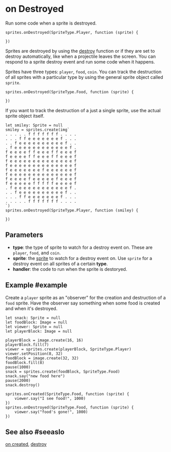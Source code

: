 # on Destroyed

Run some code when a sprite is destroyed.


```sig
sprites.onDestroyed(SpriteType.Player, function (sprite) {

})
```

Sprites are destroyed by using the [destroy](/reference/sprites/sprite/destroy) function or if they are set to destroy automatically, like when a projectile leaves the screen. You can respond to a sprite destroy event and run some code when it happens.

Sprites have three types: ``player``, ``food``, ``coin``. You can track the destruction of all sprites with a particular type by using the general sprite object called ``sprite``.

```block
sprites.onDestroyed(SpriteType.Food, function (sprite) {

})
```

If you want to track the destruction of a just a single sprite, use the actual sprite object itself.

```block
let smiley: Sprite = null
smiley = sprites.create(img`
. . . . . f f f f f f f . . . . 
. . . f f e e e e e e e f . . . 
. . f e e e e e e e e e e f . . 
. f e e e e e e e e e e e e f . 
f e e e e f f e e e f f e e e f 
f e e e e f f e e e f f e e e f 
f e e e e e e e e e e e e e e f 
f e e e e e e e e e e e e e e f 
f e e e e e e e f e e e e e e f 
f e e e e e e e e e e e e e e f 
f e e e e f e e e e e f e e e f 
f e e e e e f f f f f e e e e f 
. f e e e e e e e e e e e e f . 
. . f e e e e e e e e e e f . . 
. . . f f e e e e e e e f . . . 
. . . . . f f f f f f f . . . . 
`)
sprites.onDestroyed(SpriteType.Player, function (smiley) {

})
```

## Parameters

* **type**: the type of sprite to watch for a destroy event on. These are ``player``, ``food``, and ``coin``.
* **sprite**: the [sprite](/types/sprite) to watch for a destroy event on. Use ``sprite`` for a destroy event on all sprites of a certain **type**.
* **handler**: the code to run when the sprite is destoryed.

## Example #example

Create a ``player`` sprite as an "observer" for the creation and destruction of a ``food`` sprite. Have the observer say something when some food is created and when it's destroyed.

```blocks
let snack: Sprite = null
let foodBlock: Image = null
let viewer: Sprite = null
let playerBlock: Image = null

playerBlock = image.create(16, 16)
playerBlock.fill(7)
viewer = sprites.create(playerBlock, SpriteType.Player)
viewer.setPosition(8, 32)
foodBlock = image.create(32, 32)
foodBlock.fill(8)
pause(1000)
snack = sprites.create(foodBlock, SpriteType.Food)
snack.say("new food here")
pause(2000)
snack.destroy()

sprites.onCreated(SpriteType.Food, function (sprite) {
    viewer.say("I see food!", 1000)
})
sprites.onDestroyed(SpriteType.Food, function (sprite) {
    viewer.say("food's gone!", 1000)
})
```

## See also #seeaslo

[on created](/reference/sprites/on-created),
[destroy](/reference/sprites/sprite/destroy)